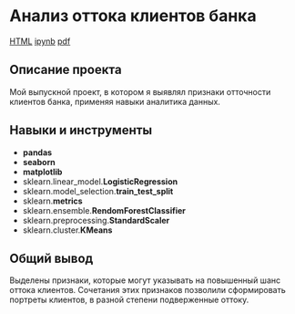 # Анализ оттока клиентов банка

[HTML](https://github.com/artydyom/Partfolio/blob/main/02%20Отток%20клиентов%20банка/Выпускной%20проект%20-%20Отток%20клиентов%20банка.html)     [ipynb](https://github.com/artydyom/Partfolio/blob/main/02%20Отток%20клиентов%20банка/Выпускной%20проект%20-%20Отток%20клиентов%20банка.ipynb)     [pdf](https://github.com/artydyom/Partfolio/blob/main/02%20Отток%20клиентов%20банка/Презентация%20Отток%20клиентов%20банка.pdf)


## Описание проекта

Мой выпускной проект, в котором я выявлял признаки отточности клиентов банка, применяя навыки аналитика данных.

## Навыки и инструменты

- **pandas**
- **seaborn**
- **matplotlib**
- sklearn.linear_model.**LogisticRegression**
- sklearn.model_selection.**train_test_split**
- sklearn.**metrics**
- sklearn.ensemble.**RendomForestClassifier**
- sklearn.preprocessing.**StandardScaler**
- sklearn.cluster.**KMeans**

## 

## Общий вывод

Выделены признаки, которые могут указывать на повышенный шанс оттока клиентов. Сочетания этих признаков позволили сформировать портреты клиентов, в разной степени подверженные оттоку.
